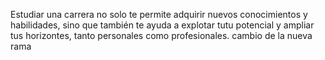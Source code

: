 Estudiar una carrera no solo te permite adquirir 
nuevos conocimientos y habilidades, sino que también 
te ayuda a explotar tutu potencial y ampliar tus 
horizontes, tanto personales como profesionales.
    cambio de la nueva rama 